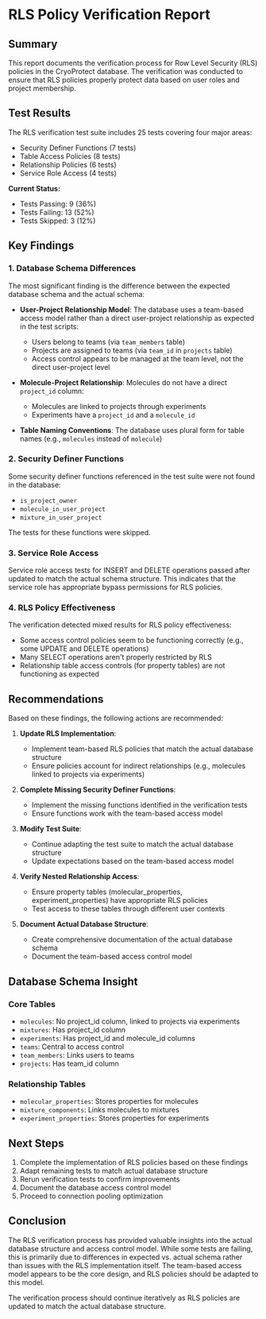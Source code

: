 # RLS Policy Verification Report

## Summary

This report documents the verification process for Row Level Security (RLS) policies in the CryoProtect database. The verification was conducted to ensure that RLS policies properly protect data based on user roles and project membership.

## Test Results

The RLS verification test suite includes 25 tests covering four major areas:
- Security Definer Functions (7 tests)
- Table Access Policies (8 tests)
- Relationship Policies (6 tests)
- Service Role Access (4 tests)

**Current Status:**
- Tests Passing: 9 (36%)
- Tests Failing: 13 (52%)
- Tests Skipped: 3 (12%)

## Key Findings

### 1. Database Schema Differences

The most significant finding is the difference between the expected database schema and the actual schema:

- **User-Project Relationship Model**: The database uses a team-based access model rather than a direct user-project relationship as expected in the test scripts:
  - Users belong to teams (via `team_members` table)
  - Projects are assigned to teams (via `team_id` in `projects` table)
  - Access control appears to be managed at the team level, not the direct user-project level

- **Molecule-Project Relationship**: Molecules do not have a direct `project_id` column:
  - Molecules are linked to projects through experiments
  - Experiments have a `project_id` and a `molecule_id`

- **Table Naming Conventions**: The database uses plural form for table names (e.g., `molecules` instead of `molecule`)

### 2. Security Definer Functions

Some security definer functions referenced in the test suite were not found in the database:
- `is_project_owner`
- `molecule_in_user_project` 
- `mixture_in_user_project`

The tests for these functions were skipped.

### 3. Service Role Access

Service role access tests for INSERT and DELETE operations passed after updated to match the actual schema structure. This indicates that the service role has appropriate bypass permissions for RLS policies.

### 4. RLS Policy Effectiveness

The verification detected mixed results for RLS policy effectiveness:
- Some access control policies seem to be functioning correctly (e.g., some UPDATE and DELETE operations)
- Many SELECT operations aren't properly restricted by RLS
- Relationship table access controls (for property tables) are not functioning as expected

## Recommendations

Based on these findings, the following actions are recommended:

1. **Update RLS Implementation**:
   - Implement team-based RLS policies that match the actual database structure
   - Ensure policies account for indirect relationships (e.g., molecules linked to projects via experiments)

2. **Complete Missing Security Definer Functions**:
   - Implement the missing functions identified in the verification tests
   - Ensure functions work with the team-based access model

3. **Modify Test Suite**:
   - Continue adapting the test suite to match the actual database structure
   - Update expectations based on the team-based access model

4. **Verify Nested Relationship Access**:
   - Ensure property tables (molecular_properties, experiment_properties) have appropriate RLS policies
   - Test access to these tables through different user contexts

5. **Document Actual Database Structure**:
   - Create comprehensive documentation of the actual database schema
   - Document the team-based access control model

## Database Schema Insight

### Core Tables
- `molecules`: No project_id column, linked to projects via experiments
- `mixtures`: Has project_id column
- `experiments`: Has project_id and molecule_id columns
- `teams`: Central to access control
- `team_members`: Links users to teams
- `projects`: Has team_id column

### Relationship Tables
- `molecular_properties`: Stores properties for molecules
- `mixture_components`: Links molecules to mixtures
- `experiment_properties`: Stores properties for experiments

## Next Steps

1. Complete the implementation of RLS policies based on these findings
2. Adapt remaining tests to match actual database structure
3. Rerun verification tests to confirm improvements
4. Document the database access control model
5. Proceed to connection pooling optimization

## Conclusion

The RLS verification process has provided valuable insights into the actual database structure and access control model. While some tests are failing, this is primarily due to differences in expected vs. actual schema rather than issues with the RLS implementation itself. The team-based access model appears to be the core design, and RLS policies should be adapted to this model.

The verification process should continue iteratively as RLS policies are updated to match the actual database structure.